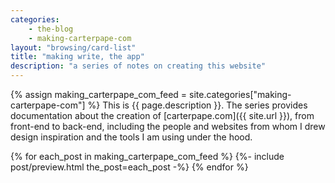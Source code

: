 ```yaml
---
categories:
    - the-blog
    - making-carterpape-com
layout: "browsing/card-list"
title: "making write, the app"
description: "a series of notes on creating this website"
---
```


{% assign making_carterpape_com_feed = site.categories["making-carterpape-com"] %}
This is {{ page.description }}. The series provides documentation about the creation of [carterpape.com]({{ site.url }}), from front-end to back-end, including the people and websites from whom I drew design inspiration and the tools I am using under the hood.

{% for each_post in making_carterpape_com_feed %}
    {%- include post/preview.html the_post=each_post -%}
{% endfor %}

